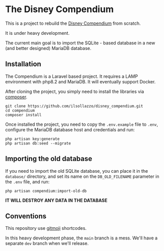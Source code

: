 # The Disney Compendium

This is a project to rebuild the [Disney Compendium](https://www.ilsollazzo.com/c/disney) from scratch.

It is under heavy development.

The current main goal is to import the SQLite - based database in a new (and better designed) MariaDB database.

## Installation

The Compendium is a Laravel based project. It requires a LAMP environment with php8.2 and MariaDB. It will eventually
support Docker.

After cloning the project, you simply need to install the libraries via [composer](https://getcomposer.org/).

```shell
git clone https://github.com/ilsollazzo/disney_compendium.git
cd compendium
composer install
```

Once installed the project, you need to copy the `.env.example` file to `.env`, configure the MariaDB database host and
credentials and run:

```shell
php artisan key:generate
php artisan db:seed --migrate
```

## Importing the old database

If you need to import the old SQLite database, you can place it in the `database/` directory, and set its name on the
`DB_OLD_FILENAME` parameter in the `.env` file, and run:

```shell
php artisan compendium:import-old-db
```

**IT WILL DESTROY ANY DATA IN THE DATABASE**

## Conventions

This repository use [gitmoji](https://gitmoji.dev/) shortcodes.

In this heavy development phase, the `main` branch is a mess. We'll have a separate `dev` branch when we'll release.
